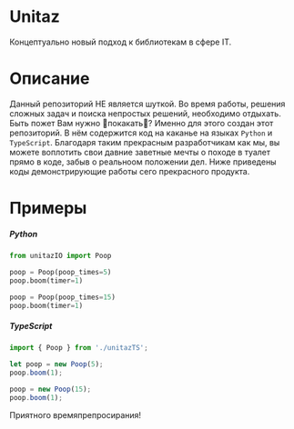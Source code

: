 # Unitaz
Концептуально новый подход к библиотекам в сфере IT. 

# Описание
Данный репозиторий НЕ является шуткой. Во время работы, решения сложных задач и поиска непростых решений, необходимо отдыхать. Быть пожет Вам нужно 💩покакать💩? 
Именно для этого создан этот репозиторий. В нём содержится код на каканье на языках `Python` и `TypeScript`. Благодаря таким прекрасным разработчикам как мы, вы можете воплотить свои давние заветные мечты о походе в туалет прямо в коде, забыв о реальноом положении дел. 
Ниже приведены коды демонстрирующие работы сего прекрасного продукта.

# Примеры 
##### Python
```py
from unitazIO import Poop

poop = Poop(poop_times=5)
poop.boom(timer=1)

poop = Poop(poop_times=15)
poop.boom(timer=1)
```
##### TypeScript
```ts
import { Poop } from './unitazTS';

let poop = new Poop(5);
poop.boom(1);

poop = new Poop(15);
poop.boom(1);
```

Приятного времяпрепросирания!
